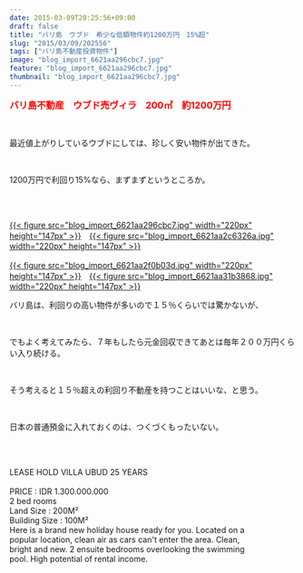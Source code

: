 ```yaml
---
date: 2015-03-09T20:25:56+09:00
draft: false
title: "バリ島　ウブド　希少な低額物件約1200万円　15%超"
slug: "2015/03/09/202556"
tags: ["バリ島不動産投資物件"]
image: "blog_import_6621aa296cbc7.jpg"
feature: "blog_import_6621aa296cbc7.jpg"
thumbnail: "blog_import_6621aa296cbc7.jpg"
---
```

<p><font color="#ff0000" size="3"><strong>バリ島不動産　ウブド売ヴィラ　200㎡　約1200万円</strong></font></p><br/><p>最近値上がりしているウブドにしては、珍しく安い物件が出てきた。</p><br/><p>1200万円で利回り15%なら、まずまずというところか。</p><br/><p><br/><a href="blog_import_6621aa2aab5d0.jpg">{{< figure src="blog_import_6621aa296cbc7.jpg" width="220px" height="147px" >}}</a>　<a href="blog_import_6621aa2dbe2e3.jpg">{{< figure src="blog_import_6621aa2c6326a.jpg" width="220px" height="147px" >}}</a><br/><br/><a href="blog_import_6621aa3043a25.jpg">{{< figure src="blog_import_6621aa2f0b03d.jpg" width="220px" height="147px" >}}</a>　<a href="blog_import_6621aa32f263b.jpg">{{< figure src="blog_import_6621aa31b3868.jpg" width="220px" height="147px" >}}</a><br/></p><p>バリ島は、利回りの高い物件が多いので１５％くらいでは驚かないが、</p><br/><p>でもよく考えてみたら、７年もしたら元金回収できてあとは毎年２００万円くらい入り続ける。</p><br/><p>そう考えると１５％超えの利回り不動産を持つことはいいな、と思う。</p><br/><p>日本の普通預金に入れておくのは、つくづくもったいない。</p><br/><br/><p>LEASE HOLD VILLA UBUD 25 YEARS         <br/>        <br/>PRICE : IDR 1.300.000.000<br/>2 bed rooms <br/>Land Size            : 200M² <br/>Building Size      : 100M² <br/>Here is a brand new holiday house ready for you. Located on a <br/>popular location, clean air as cars can&#39;t enter the area. Clean, <br/>bright and new. 2 ensuite bedrooms overlooking the swimming <br/>pool. High potential of rental income. </p><br/><br/><br/><br/>

